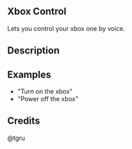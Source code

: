 ## Xbox Control
Lets you control your xbox one by voice.

## Description


## Examples
 - "Turn on the xbox"
 - "Power off the xbox"


## Credits
@tgru


